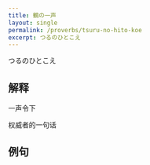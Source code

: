 ```yaml
---
title: 鶴の一声
layout: single
permalink: /proverbs/tsuru-no-hito-koe
excerpt: つるのひとこえ
---
```


つるのひとこえ

## 解释

一声令下

权威者的一句话

## 例句

